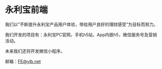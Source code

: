 # 永利宝前端

我们以“不断提升永利宝产品用户体验，带给用户良好的理财感受”为目标而努力。

我们开发的项目有：永利宝PC官网，手机h5站，App内嵌h5，微信服务号及营销活动。

未来我们还将开发微信小程序。

邮箱：FE@ylb.net

